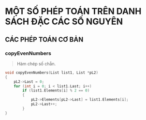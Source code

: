 # MỘT SỐ PHÉP TOÁN TRÊN DANH SÁCH ĐẶC CÁC SỐ NGUYÊN

## CÁC PHÉP TOÁN CƠ BẢN

### copyEvenNumbers

> Hàm chép số chẵn.

```c
void copyEvenNumbers(List list1, List *pL2)
{
    pL2->Last = 0;
    for (int i = 0; i < list1.Last; i++)
        if (list1.Elements[i] % 2 == 0)
        {
            pL2->Elements[pL2->Last] = list1.Elements[i];
            pL2->Last++;
        }
}
```
